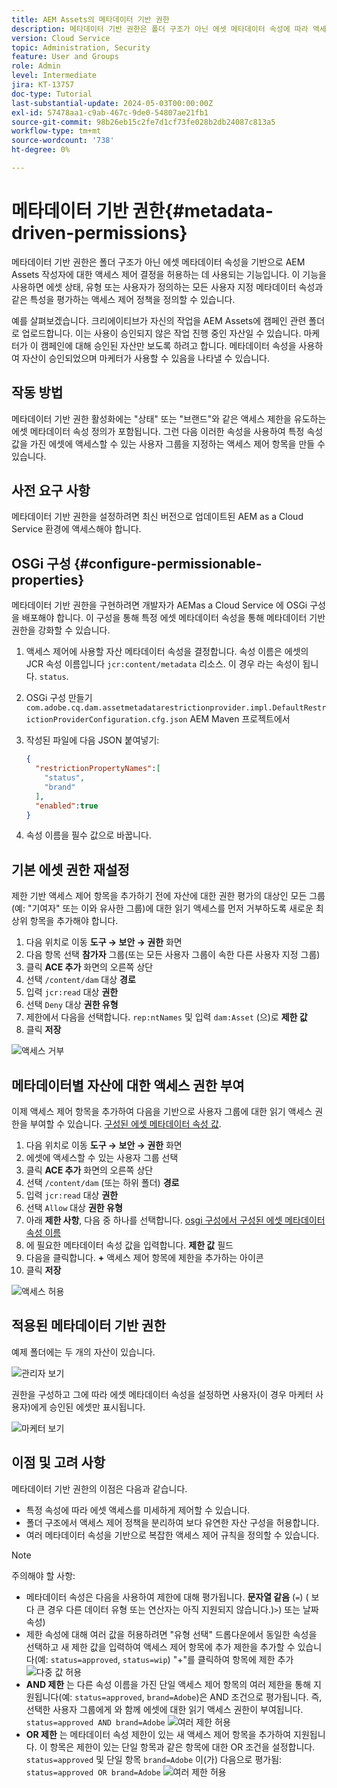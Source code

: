 ```yaml
---
title: AEM Assets의 메타데이터 기반 권한
description: 메타데이터 기반 권한은 폴더 구조가 아닌 에셋 메타데이터 속성에 따라 액세스를 제한하는 데 사용되는 기능입니다.
version: Cloud Service
topic: Administration, Security
feature: User and Groups
role: Admin
level: Intermediate
jira: KT-13757
doc-type: Tutorial
last-substantial-update: 2024-05-03T00:00:00Z
exl-id: 57478aa1-c9ab-467c-9de0-54807ae21fb1
source-git-commit: 98b26eb15c2fe7d1cf73fe028b2db24087c813a5
workflow-type: tm+mt
source-wordcount: '738'
ht-degree: 0%

---
```


# 메타데이터 기반 권한{#metadata-driven-permissions}

메타데이터 기반 권한은 폴더 구조가 아닌 에셋 메타데이터 속성을 기반으로 AEM Assets 작성자에 대한 액세스 제어 결정을 허용하는 데 사용되는 기능입니다. 이 기능을 사용하면 에셋 상태, 유형 또는 사용자가 정의하는 모든 사용자 지정 메타데이터 속성과 같은 특성을 평가하는 액세스 제어 정책을 정의할 수 있습니다.

예를 살펴보겠습니다. 크리에이티브가 자신의 작업을 AEM Assets에 캠페인 관련 폴더로 업로드합니다. 이는 사용이 승인되지 않은 작업 진행 중인 자산일 수 있습니다. 마케터가 이 캠페인에 대해 승인된 자산만 보도록 하려고 합니다. 메타데이터 속성을 사용하여 자산이 승인되었으며 마케터가 사용할 수 있음을 나타낼 수 있습니다.

## 작동 방법

메타데이터 기반 권한 활성화에는 &quot;상태&quot; 또는 &quot;브랜드&quot;와 같은 액세스 제한을 유도하는 에셋 메타데이터 속성 정의가 포함됩니다. 그런 다음 이러한 속성을 사용하여 특정 속성 값을 가진 에셋에 액세스할 수 있는 사용자 그룹을 지정하는 액세스 제어 항목을 만들 수 있습니다.

## 사전 요구 사항

메타데이터 기반 권한을 설정하려면 최신 버전으로 업데이트된 AEM as a Cloud Service 환경에 액세스해야 합니다.

## OSGi 구성 {#configure-permissionable-properties}

메타데이터 기반 권한을 구현하려면 개발자가 AEMas a Cloud Service 에 OSGi 구성을 배포해야 합니다. 이 구성을 통해 특정 에셋 메타데이터 속성을 통해 메타데이터 기반 권한을 강화할 수 있습니다.

1. 액세스 제어에 사용할 자산 메타데이터 속성을 결정합니다. 속성 이름은 에셋의 JCR 속성 이름입니다 `jcr:content/metadata` 리소스. 이 경우 라는 속성이 됩니다. `status`.
1. OSGi 구성 만들기 `com.adobe.cq.dam.assetmetadatarestrictionprovider.impl.DefaultRestrictionProviderConfiguration.cfg.json` AEM Maven 프로젝트에서
1. 작성된 파일에 다음 JSON 붙여넣기:

   ```json
   {
     "restrictionPropertyNames":[
       "status",
       "brand"
     ],
     "enabled":true
   }
   ```

1. 속성 이름을 필수 값으로 바꿉니다.

## 기본 에셋 권한 재설정

제한 기반 액세스 제어 항목을 추가하기 전에 자산에 대한 권한 평가의 대상인 모든 그룹(예: &quot;기여자&quot; 또는 이와 유사한 그룹)에 대한 읽기 액세스를 먼저 거부하도록 새로운 최상위 항목을 추가해야 합니다.

1. 다음 위치로 이동 __도구 → 보안 → 권한__ 화면
1. 다음 항목 선택 __참가자__ 그룹(또는 모든 사용자 그룹이 속한 다른 사용자 지정 그룹)
1. 클릭 __ACE 추가__ 화면의 오른쪽 상단
1. 선택 `/content/dam` 대상 __경로__
1. 입력 `jcr:read` 대상 __권한__
1. 선택 `Deny` 대상 __권한 유형__
1. 제한에서 다음을 선택합니다. `rep:ntNames` 및 입력 `dam:Asset` (으)로 __제한 값__
1. 클릭 __저장__

![액세스 거부](./assets/metadata-driven-permissions/deny-access.png)

## 메타데이터별 자산에 대한 액세스 권한 부여

이제 액세스 제어 항목을 추가하여 다음을 기반으로 사용자 그룹에 대한 읽기 액세스 권한을 부여할 수 있습니다. [구성된 에셋 메타데이터 속성 값](#configure-permissionable-properties).

1. 다음 위치로 이동 __도구 → 보안 → 권한__ 화면
1. 에셋에 액세스할 수 있는 사용자 그룹 선택
1. 클릭 __ACE 추가__ 화면의 오른쪽 상단
1. 선택 `/content/dam` (또는 하위 폴더) __경로__
1. 입력 `jcr:read` 대상 __권한__
1. 선택 `Allow` 대상 __권한 유형__
1. 아래 __제한 사항__, 다음 중 하나를 선택합니다. [osgi 구성에서 구성된 에셋 메타데이터 속성 이름](#configure-permissionable-properties)
1. 에 필요한 메타데이터 속성 값을 입력합니다. __제한 값__ 필드
1. 다음을 클릭합니다. __+__ 액세스 제어 항목에 제한을 추가하는 아이콘
1. 클릭 __저장__

![액세스 허용](./assets/metadata-driven-permissions/allow-access.png)

## 적용된 메타데이터 기반 권한

예제 폴더에는 두 개의 자산이 있습니다.

![관리자 보기](./assets/metadata-driven-permissions/admin-view.png)

권한을 구성하고 그에 따라 에셋 메타데이터 속성을 설정하면 사용자(이 경우 마케터 사용자)에게 승인된 에셋만 표시됩니다.

![마케터 보기](./assets/metadata-driven-permissions/marketeer-view.png)

## 이점 및 고려 사항

메타데이터 기반 권한의 이점은 다음과 같습니다.

- 특정 속성에 따라 에셋 액세스를 미세하게 제어할 수 있습니다.
- 폴더 구조에서 액세스 제어 정책을 분리하여 보다 유연한 자산 구성을 허용합니다.
- 여러 메타데이터 속성을 기반으로 복잡한 액세스 제어 규칙을 정의할 수 있습니다.

>[!NOTE]
>
> 주의해야 할 사항:
> 
> - 메타데이터 속성은 다음을 사용하여 제한에 대해 평가됩니다. __문자열 같음__ (`=`) ( 보다 큰 경우 다른 데이터 유형 또는 연산자는 아직 지원되지 않습니다.)`>`) 또는 날짜 속성)
> - 제한 속성에 대해 여러 값을 허용하려면 &quot;유형 선택&quot; 드롭다운에서 동일한 속성을 선택하고 새 제한 값을 입력하여 액세스 제어 항목에 추가 제한을 추가할 수 있습니다(예: `status=approved`, `status=wip`) &quot;+&quot;를 클릭하여 항목에 제한 추가
> ![다중 값 허용](./assets/metadata-driven-permissions/allow-multiple-values.png)
> - __AND 제한__ 는 다른 속성 이름을 가진 단일 액세스 제어 항목의 여러 제한을 통해 지원됩니다(예: `status=approved`, `brand=Adobe`)은 AND 조건으로 평가됩니다. 즉, 선택한 사용자 그룹에게 와 함께 에셋에 대한 읽기 액세스 권한이 부여됩니다. `status=approved AND brand=Adobe`
> ![여러 제한 허용](./assets/metadata-driven-permissions/allow-multiple-restrictions.png)
> - __OR 제한__ 는 메타데이터 속성 제한이 있는 새 액세스 제어 항목을 추가하여 지원됩니다. 이 항목은 제한이 있는 단일 항목과 같은 항목에 대한 OR 조건을 설정합니다. `status=approved` 및 단일 항목 `brand=Adobe` 이(가) 다음으로 평가됨: `status=approved OR brand=Adobe`
> ![여러 제한 허용](./assets/metadata-driven-permissions/allow-multiple-aces.png)

